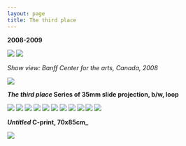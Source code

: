 ```yaml
---
layout: page
title: The third place
---
```


**2008-2009**

<img src="/public/Screen Shot 2018-03-07 at 11.43.36.png">

<img src="/public/Screen Shot 2018-03-07 at 14.16.22.png">

_Show view: Banff Center for the arts, Canada, 2008_

<img src="/public/Screen Shot 2018-03-07 at 11.43.36.png">

**_The third place_ Series of 35mm slide projection, b/w, loop**

<img src="/public/01casco_submarino+fumo_focado.jpg">

<img src="/public/02arvore sombra Kopie.jpg">

<img src="/public/03hinterhof.jpg">

<img src="/public/07ceu buraco Kopie.jpg">

<img src="/public/08 paisagemUSA+feixe luz Kopie.jpg">

<img src="/public/14 afeganistao 2+ 3Hs-final Kopie.jpg">

<img src="/public/16 monte roxoBNe Kopie.jpg">

<img src="/public/18transportamontes3.jpg">

<img src="/public/15 escombros 1+2maq Kopie.jpg">

<img src="/public/04sugadorgases-2.jpg">


<img src="/public/Screen Shot 2018-03-07 at 11.43.36.png">

**_Untitled_ C-print, 70x85cm_**

<img src="/public/35arvore voa cor.jpg">

